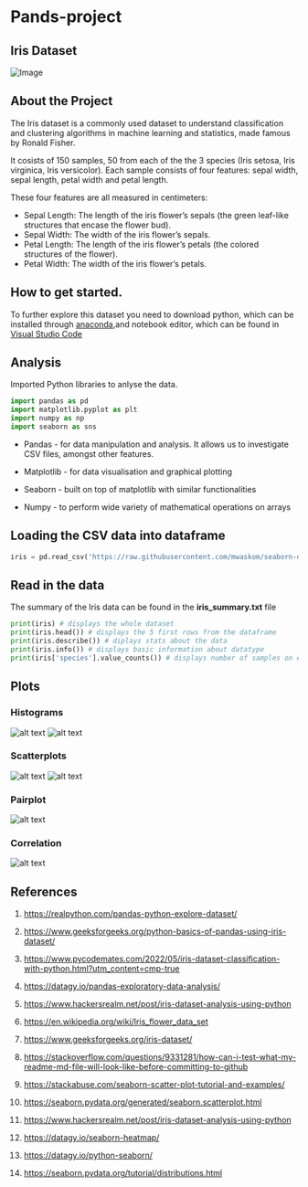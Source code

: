 # Pands-project

## Iris Dataset

![Image](https://bennycheung.github.io/images/dempster-shafer-theory-for-classification/iris_petal_sepal.jpg)

## About the Project

The Iris dataset is a commonly used dataset to understand classification and clustering algorithms in machine learning and statistics, made famous by Ronald Fisher.

It cosists of 150 samples, 50 from each of the the 3 species (Iris setosa, Iris virginica, Iris versicolor). Each sample consists of four features: sepal width, sepal length, petal width and petal length.

These four features are all measured in centimeters:

- Sepal Length: The length of the iris flower’s sepals (the green leaf-like structures that encase the flower bud).
- Sepal Width: The width of the iris flower’s sepals.
- Petal Length: The length of the iris flower’s petals (the colored structures of the flower).
- Petal Width: The width of the iris flower’s petals.

## How to get started.

To further explore this dataset you need to download python, which can be installed through [anaconda](https://www.anaconda.com/download),and notebook editor, which can be found in [Visual Studio Code](https://code.visualstudio.com/)

## Analysis

 Imported Python libraries to anlyse the data.

```python
import pandas as pd
import matplotlib.pyplot as plt
import numpy as np
import seaborn as sns
```

- Pandas - for data manipulation and analysis. It allows us to investigate CSV files, amongst other features.

- Matplotlib - for data visualisation and graphical plotting

- Seaborn - built on top of matplotlib with similar functionalities

- Numpy - to perform  wide variety of mathematical operations on arrays

## Loading the CSV data into dataframe

```python
iris = pd.read_csv('https://raw.githubusercontent.com/mwaskom/seaborn-data/master/iris.csv')
```

## Read in the data
The summary of the Iris data can be found in the  **iris_summary.txt** file

```python
print(iris) # displays the whole dataset
print(iris.head()) # displays the 5 first rows from the dataframe
print(iris.describe()) # diplays stats about the data
print(iris.info()) # displays basic information about datatype
print(iris['species'].value_counts()) # displays number of samples on each class
```

## Plots

### Histograms

![alt text](<Petal length.png>)
![alt text](<Petal width.png>)

### Scatterplots

![alt text](<Petal length vs Petal width plot.png>)
![alt text](<Sepal length vs Sepal width plot.png>)

### Pairplot

![alt text](<Iris dataset pairplot plt.png>)

### Correlation

![alt text](<Correlation Matrix plt.png>)


## References

1. https://realpython.com/pandas-python-explore-dataset/

2. https://www.geeksforgeeks.org/python-basics-of-pandas-using-iris-dataset/

3. https://www.pycodemates.com/2022/05/iris-dataset-classification-with-python.html?utm_content=cmp-true

4. https://datagy.io/pandas-exploratory-data-analysis/

5. https://www.hackersrealm.net/post/iris-dataset-analysis-using-python 

6. https://en.wikipedia.org/wiki/Iris_flower_data_set

7. https://www.geeksforgeeks.org/iris-dataset/

8. https://stackoverflow.com/questions/9331281/how-can-i-test-what-my-readme-md-file-will-look-like-before-committing-to-github

9. https://stackabuse.com/seaborn-scatter-plot-tutorial-and-examples/

10. https://seaborn.pydata.org/generated/seaborn.scatterplot.html

11. https://www.hackersrealm.net/post/iris-dataset-analysis-using-python

12. https://datagy.io/seaborn-heatmap/

13. https://datagy.io/python-seaborn/

14. https://seaborn.pydata.org/tutorial/distributions.html

